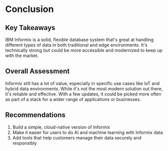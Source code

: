 # Conclusion

## Key Takeaways

IBM Informix is a solid, flexible database system that's great at handling different types of data in both traditional and edge environments. It's technically strong but could be more accessible and modernized to keep up with the market.


## Overall Assessment

Informix still has a lot of value, especially in specific use cases like IoT and hybrid data environments. While it's not the most modern solution out there, it's reliable and effective. With a few updates, it could be picked more often as part of a stack for a wider range of applications or businesses.

## Recommendations

1. Build a simple, cloud-native version of Informix
2. Make it easier for users to do AI and machine learning with Informix data
3. Add tools that help customers manage their data securely and responsibly